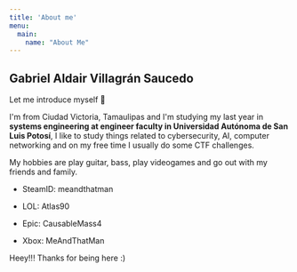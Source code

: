 ```yaml
---
title: 'About me'
menu:
  main:
    name: "About Me"
---
```


## Gabriel Aldair Villagrán Saucedo

Let me introduce myself 🤩

I'm from Ciudad Victoria, Tamaulipas and I'm studying my last year in **systems engineering at engineer faculty in Universidad Autónoma de San Luis Potosí**, I like to study things related to cybersecurity, AI, computer networking  and on my free time I usually do some CTF challenges.

My hobbies are play guitar, bass, play videogames and go out with my friends and family.

- SteamID: meandthatman

- LOL: Atlas90

- Epic: CausableMass4

- Xbox: MeAndThatMan

Heey!!! Thanks for being here :)


